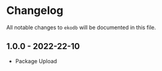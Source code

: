 # Changelog

All notable changes to `ekodb` will be documented in this file.

## 1.0.0 - 2022-22-10

- Package Upload